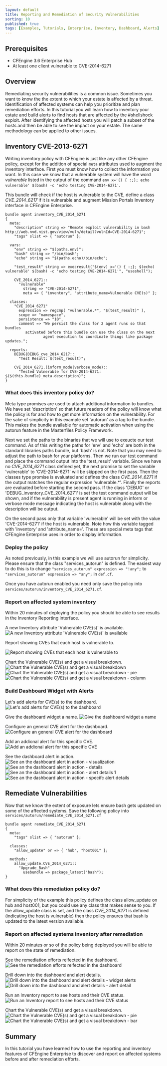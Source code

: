 ```yaml
---
layout: default
title: Reporting and Remediation of Security Vulnerabilities
sorting: 10
published: true
tags: [Examples, Tutorials, Enterprise, Inventory, Dashboard, Alerts]
---
```


## Prerequisites ##

* CFEngine 3.6 Enterprise Hub
* At least one client vulnerable to CVE-2014-6271

## Overview ##

Remediating security vulnerabilities is a common issue. Sometimes you want to
know the the extent to which your estate is affected by a threat.
Identification of affected systems can help you prioritize and plan remediation
efforts. In this tutorial you will learn how to inventory your estate and build
alerts to find hosts that are affected by the #shellshock exploit. After
identifying the affected hosts you will patch a subset of the hosts and then be
able to see the impact on your estate. The same methodology can be applied to
other issues.

## Inventory CVE-2013-6271 ##

Writing inventory policy with CFEngine is just like any other CFEngine policy,
except for the addition of special `meta` attributes used to augment the
inventory interface. First you must know how to collect the information you
want. In this case we know that a vulnerable system will have the word
*vulnerable* listed in the output of the command
`env x='() { :;}; echo vulnerable' $(bash) -c 'echo testing CVE-2014-6271'`.

This bundle will check if the host is vulnerable to the CVE, define a class
*CVE_2014_6217* if it is vulnerable and augment Mission Portals Inventory
interface in CFEngine Enterprise.

```cf3
bundle agent inventory_CVE_2014_6271
{
  meta:
    "description" string => "Remote exploit vulnerability in bash http://web.nvd.nist.gov/view/vuln/detail?vulnId=CVE-2014-6271";
    "tags" slist => { "autorun" };

  vars:
    "env" string => "$(paths.env)";
    "bash" string => "/bin/bash";
    "echo" string => "$(paths.echo)/bin/echo";

    "test_result" string => execresult("$(env) x='() { :;}; $(echo) vulnerable' $(bash) -c 'echo testing CVE-2014-6271'", "useshell");

    CVE_2014_6271::
      "vulnerable"
        string => "CVE-2014-6271",
        meta => { "inventory", "attribute_name=Vulnerable CVE(s)" };

  classes:
    "CVE_2014_6271"
      expression => regcmp( "vulnerable.*", "$(test_result)" ),
      scope => "namespace",
      persistence => "10",
      comment => "We persist the class for 2 agent runs so that bundles
		 activated before this bundle can use the class on the next
                 agent execution to coordinate things like package updates.";

  reports:
    DEBUG|DEBUG_cve_2014_6217::
      "Test Result: $(test_result)";

    CVE_2014_6271.(inform_mode|verbose_mode)::
      "Tested Vulnerable for CVE-2014-6271: $($(this.bundle)_meta.description)";
}
```

### What does this inventory policy do? ###

Meta type promises are used to attach additional information to bundles. We
have set 'description' so that future readers of the policy will know what the
policy is for and how to get more information on the vulnerability. For
the sake of simplicity in this example set 'autorun' as a tag to the bundle.
This makes the bundle available for automatic activation when using the autorun
feature in the Masterfiles Policy Framework.

Next we set the paths to the binaries that we will use to exeucte our test
command. As of this writing the paths for 'env' and 'echo' are both in the
standard libraries paths bundle, but 'bash' is not. Note that you may need to
adjust the path to bash for your platforms. Then we run our test command and
place the command output into the 'test_result' variable. Since we have no
*CVE_2014_6271* class defined yet, the next promise to set the variable
'vulnerable' to 'CVE-2014-6271' will be skipped on the first pass. Then the
classes type promise is evaluated and defines the class *CVE_2014_6271* if the
output matches the regular expression 'vulnerable.*'. Finally the reports are
evaluated before starting the second pass. If the class 'DEBUG' or
'DEBUG_inventory_CVE_2014_6271' is set the test command output will be shown,
and if the vulnerability is present agent is running in inform or verbose mode
message indicating the host is vulnerable along with the description will be
output.

On the second pass only that variable 'vulnerable' will be set with the value
'CVE-2014-6271' if the host is vulnerable. Note how this variable tagged with
'inventory' and 'attribute_name='. These are special meta tags that CFEngine
Enterprise uses in order to display information.

### Deploy the policy ###

As noted previously, in this example we will use autorun for simplicity. Please
ensure that the class "services_autorun" is defined. The easiest way to do this
is to change `"services_autorun" expression => "!any";` to `"services_autorun"
expression => "any";` in `def.cf`.

Once you have autorun enabled you need only save the policy into
`services/autorun/inventory_CVE_2014_6271.cf`.

### Report on affected system inventory ###

Within 20 minutes of deploying the policy you should be able to see results in the Inventory Reporting interface.

A new Inventory attribute 'Vulnerable CVE(s)' is available.
![A new Inventory attribute 'Vulnerable CVE(s)' is available](report_inventory_remediate_sec_vulnerabilities_2014-09-29-Selection_001.jpg)

Report showing CVEs that each host is vulnerable to.

![Report showing CVEs that each host is vulnerable to](report_inventory_remediate_sec_vulnerabilities_2014-09-29-Selection_002.jpg)

Chart the Vulnerable CVE(s) and get a visual breakdown.
![Chart the Vulnerable CVE(s) and get a visual breakdown](report_inventory_remediate_sec_vulnerabilities_2014-09-29-Selection_003.jpg)
![Chart the Vulnerable CVE(s) and get a visual breakdown - pie](report_inventory_remediate_sec_vulnerabilities_2014-09-29-Selection_004.jpg)
![Chart the Vulnerable CVE(s) and get a visual breakdown - column](report_inventory_remediate_sec_vulnerabilities_2014-09-29-Selection_005.jpg)

### Build Dashboard Widget with Alerts ###

Let's add alerts for CVE(s) to the dashboard.
![Let's add alerts for CVE(s) to the dashboard](report_inventory_remediate_sec_vulnerabilities_2014-09-29-Selection_006.jpg)

Give the dashboard widget a name.
![Give the dashboard widget a name](report_inventory_remediate_sec_vulnerabilities_2014-09-29-Selection_007.jpg)

Configure an general CVE alert for the dashboard.
![Configure an general CVE alert for the dashboard](report_inventory_remediate_sec_vulnerabilities_2014-09-29-Selection_008.jpg)

Add an addional alert for this specific CVE.
![Add an addional alert for this specific CVE](report_inventory_remediate_sec_vulnerabilities_2014-09-29-Selection_010.jpg)

See the dashboard alert in action.
![See an the dashboard alert in action - visualization](report_inventory_remediate_sec_vulnerabilities_2014-09-29-Selection_012.jpg)
![See an the dashboard alert in action - details](report_inventory_remediate_sec_vulnerabilities_2014-09-29-Selection_013.jpg)
![See an the dashboard alert in action - alert details 1](report_inventory_remediate_sec_vulnerabilities_2014-09-29-Selection_014.jpg)
![See an the dashboard alert in action - specifc alert details](report_inventory_remediate_sec_vulnerabilities_2014-09-29-Selection_015.jpg)

## Remediate Vulnerabilities ##

Now that we know the extent of exposure lets ensure bash gets updated on some
of the affected systems. Save the following policy into
`services/autorun/remediate_CVE_2014_6271.cf`

```cf3
bundle agent remediate_CVE_2014_6271
{
  meta:
    "tags" slist => { "autorun" };

  classes:
    "allow_update" or => { "hub", "host001" };

  methods:
    allow_update.CVE_2014_6271::
      "Upgrade_Bash"
        usebundle => package_latest("bash");
}
```

### What does this remediation policy do? ###

For simplicity of the example this policy defines the class allow_update on hub
and host001, but you could use any class that makes sense to you. If the
allow_update class is set, and the class *CVE_2014_6271* is defined (indicating
the host is vulnerable) then the policy ensures that bash is updated to the
latest version available.

### Report on affected systems inventory after remediation ###

Within 20 minutes or so of the policy being deployed you will be able to report on the state of remediation.

See the remediation efforts relfected in the dashboard.
![See the remediation efforts relfected in the dashboard](report_inventory_remediate_sec_vulnerabilities_2014-09-29-Selection_017.jpg)

Drill down into the dashboard and alert details.
![Drill down into the dashboard and alert details - widget alerts](report_inventory_remediate_sec_vulnerabilities_2014-09-29-Selection_018.jpg)
![Drill down into the dashboard and alert details - alert detail](report_inventory_remediate_sec_vulnerabilities_2014-09-29-Selection_019.jpg)

Run an Inventory report to see hosts and their CVE status.
![Run an Inventory report to see hosts and their CVE status](report_inventory_remediate_sec_vulnerabilities_2014-09-29-Selection_020.jpg)

Chart the Vulnerable CVE(s) and get a visual breakdown.
![Chart the Vulnerable CVE(s) and get a visual breakdown - pie](report_inventory_remediate_sec_vulnerabilities_2014-09-29-Selection_021.jpg)
![Chart the Vulnerable CVE(s) and get a visual breakdown - bar](report_inventory_remediate_sec_vulnerabilities_2014-09-29-Selection_022.jpg)

## Summary ##

In this tutorial you have learned how to use the reporting and inventory
features of CFEngine Enterprise to discover and report on affected systems
before and after remediation efforts.
